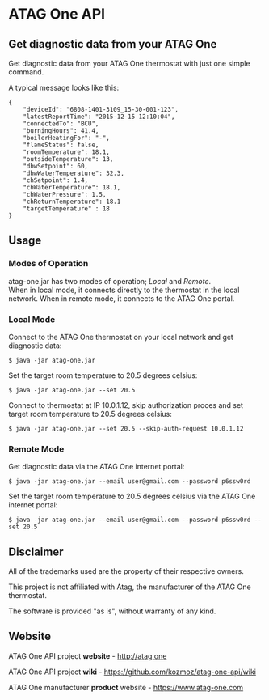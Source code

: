 # ATAG One API
## Get diagnostic data from your ATAG One

Get diagnostic data from your ATAG One thermostat with just one simple command.

A typical message looks like this:

    {
        "deviceId": "6808-1401-3109_15-30-001-123",
        "latestReportTime": "2015-12-15 12:10:04",
        "connectedTo": "BCU",
        "burningHours": 41.4,
        "boilerHeatingFor": "-",
        "flameStatus": false,
        "roomTemperature": 18.1,
        "outsideTemperature": 13,
        "dhwSetpoint": 60,
        "dhwWaterTemperature": 32.3,
        "chSetpoint": 1.4,
        "chWaterTemperature": 18.1,
        "chWaterPressure": 1.5,
        "chReturnTemperature": 18.1
        "targetTemperature" : 18
    }

## Usage
### Modes of Operation

atag-one.jar has two modes of operation; _Local_ and _Remote_.  
When in local mode, it connects directly to the thermostat in the local network. 
When in remote mode, it connects to the ATAG One portal.

### Local Mode

Connect to the ATAG One thermostat on your local network and get diagnostic data: 

    $ java -jar atag-one.jar

Set the target room temperature to 20.5 degrees celsius:

    $ java -jar atag-one.jar --set 20.5

Connect to thermostat at IP 10.0.1.12, skip authorization proces and set target room temperature to 20.5 degrees celsius:

    $ java -jar atag-one.jar --set 20.5 --skip-auth-request 10.0.1.12

### Remote Mode

Get diagnostic data via the ATAG One internet portal:

    $ java -jar atag-one.jar --email user@gmail.com --password p6ssw0rd

Set the target room temperature to 20.5 degrees celsius via the ATAG One internet portal:

    $ java -jar atag-one.jar --email user@gmail.com --password p6ssw0rd --set 20.5

## Disclaimer

All of the trademarks used are the property of their respective owners. 

This project is not affiliated with Atag, the manufacturer of the ATAG One thermostat.
 
The software is provided "as is", without warranty of any kind.

## Website

ATAG One API project **website** - http://atag.one

ATAG One API project **wiki** - https://github.com/kozmoz/atag-one-api/wiki
 
ATAG One manufacturer **product** website - https://www.atag-one.com  

